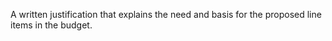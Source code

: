 A written justification that explains the need and basis for the proposed line items in the budget.
